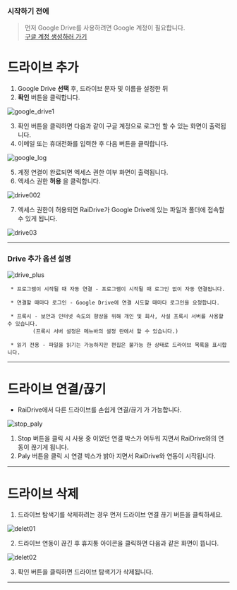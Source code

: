 ### 시작하기 전에 
> 먼저 Google Drive를 사용하려면 Google 계정이 필요합니다.  
[구글 계정 생성하러 가기](https://support.google.com/accounts/answer/27441?hl=ko&ref_topic=3382296)  


# 드라이브 추가

1. Google Drive **선택** 후, 드라이브 문자 및 이름을 설정한 뒤  
2. **확인** 버튼을 클릭합니다.

![google_drive1](/google_drive1.jpg?raw=true)

3. 확인 버튼을 클릭하면 다음과 같이 구글 계정으로 로그인 할 수 있는 화면이 출력됩니다.
4. 이메일 또는 휴대전화를 입력한 후 다음 버튼을 클릭합니다.

![google_log](/google_log.jpg?raw=true)  

5. 계정 연결이 완료되면 엑세스 권한 여부 화면이 출력됩니다.
6. 엑세스 권한 **허용** 을 클릭합니다.

![drive002](/drive002.jpg?raw=true)

7. 엑세스 권한이 허용되면 RaiDrive가 Google Drive에 있는 파일과 폴더에 접속할 수 있게 됩니다.

![drive03](/drive03.jpg?raw=true)

---

### Drive 추가 옵션 설명

![drive_plus](/drive_plus.jpg?raw=treu)

~~~
 * 프로그램이 시작될 때 자동 연결 - 프로그램이 시작될 때 로그인 없이 자동 연결됩니다.

 * 연결할 때마다 로그인 - Google Drive에 연결 시도할 때마다 로그인을 요청합니다.

 * 프록시 - 보안과 인터넷 속도의 향상을 위해 개인 및 회사, 사설 프록시 서버를 사용할 수 있습니다. 
        (프록시 서버 설정은 메뉴바의 설정 란에서 할 수 있습니다.)

 * 읽기 전용 - 파일을 읽기는 가능하지만 편집은 불가능 한 상태로 드라이브 목록을 표시합니다.
 ~~~
 
---


# 드라이브 연결/끊기

- RaiDrive에서 다른 드라이브를 손쉽게 연결/끊기 가 가능합니다.

![stop_paly](/stop_play.jpg?raw=true)

1. Stop 버튼을 클릭 시 사용 중 이었던 연결 박스가 어두워 지면서 RaiDrive와의 연동이 끊기게 됩니다.  
2. Paly 버튼을 클릭 시 연결 박스가 밝아 지면서 RaiDrive와 연동이 시작됩니다.  

---


# 드라이브 삭제

1. 드라이브 탐색기를 삭제하려는 경우 먼저 드라이브 연결 끊기 버튼을 클릭하세요.

![delet01](/delet01.jpg?raw=true)  

2. 드라이브 연동이 끊긴 후 휴지통 아이콘을 클릭하면 다음과 같은 화면이 뜹니다.

![delet02](/delet02.jpg?raw=true)  

03. 확인 버튼을 클릭하면 드라이브 탐색기가 삭제됩니다.


---





